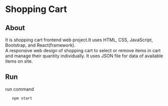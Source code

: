 # Shopping Cart
## About 
It is shopping cart frontend web project.It uses HTML, CSS, JavaScript, Bootstrap, and React(framework).<br/>
A responsive web design of shopping cart to select or
remove items in cart and manage their quantity
individually. It uses JSON file for data of available items on site.

## Run
run command

```
   npm start
```